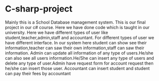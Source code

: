 # C-sharp-project
Mainly this is a School Database management system. This is our final project in our c# course. Here we have done code which is taught in our university.
Here we have different types of user like student,teacher,admin,staff and accountant.
For different types of user we have different interface.
In our system here student can show see their information,teacher can saw their own information,staff can saw their information.
Admin can update all information of any type of users.He/she can also see all users information.He/She can insert any type of users and delete any type of user.Admin have request form for account request then he/she can insert those user.
Accountant can insert student and student can pay their fees by accountant
